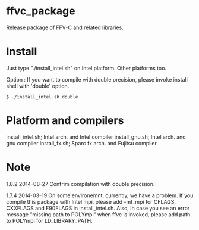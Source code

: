 ffvc_package
============

Release package of FFV-C and related libraries.


Install
=======
Just type "./install_intel.sh" on Intel platform. Other platforms too.

Option : If you want to compile with double precision, please invoke install shell with 'double' option.
	
	$ ./install_intel.sh double



Platform and compilers
=======
install_intel.sh; Intel arch. and Intel compiler
install_gnu.sh;   Intel arch. and gnu compiler
install_fx.sh;    Sparc fx arch. and Fujitsu compiler



Note
=======
1.8.2  2014-08-27
	Confrim compilation with double precision.

1.7.4  2014-03-19
	On some environemnt, currently, we have a problem.
	If you compile this package with Intel mpi, please add -mt_mpi for CFLAGS, CXXFLAGS and F90FLAGS
	in install_intel.sh. Also, In case you see an error message "missing path to POLYmpi" when ffvc 
	is invoked, please add path to POLYmpi for LD_LIBRARY_PATH.
